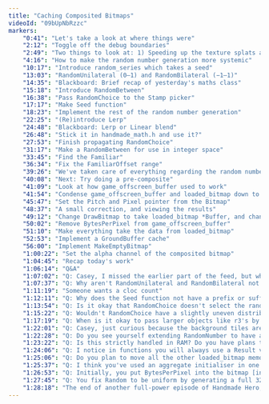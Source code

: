 ```yaml
---
title: "Caching Composited Bitmaps"
videoId: "09bUpNbRzzc"
markers:
    "0:41": "Let's take a look at where things were"
    "2:12": "Toggle off the debug boundaries"
    "2:49": "Two things to look at: 1) Speeding up the texture splats and 2) Multiple layers"
    "4:16": "How to make the random number generation more systemic"
    "10:17": "Introduce random_series which takes a seed"
    "13:03": "RandomUnilateral (0–1) and RandomBilateral (−1–1)"
    "14:35": "Blackboard: Brief recap of yesterday's maths class"
    "15:18": "Introduce RandomBetween"
    "16:38": "Pass RandomChoice to the Stamp picker"
    "17:17": "Make Seed function"
    "18:23": "Implement the rest of the random number generation"
    "22:25": "(Re)introduce Lerp"
    "24:48": "Blackboard: Lerp or Linear blend"
    "26:48": "Stick it in handmade_math.h and use it?"
    "27:53": "Finish propagating RandomChoice"
    "31:17": "Make a RandomBetween for use in integer space"
    "33:45": "Find the Familiar"
    "36:34": "Fix the FamiliarOffset range"
    "39:26": "We've taken care of everything regarding the random number table"
    "40:08": "Next: Try doing a pre-composite"
    "41:09": "Look at how game_offscreen_buffer used to work"
    "41:54": "Condense game_offscreen_buffer and loaded_bitmap down to one thing"
    "45:47": "Set the Pitch and Pixel pointer from the Bitmap"
    "48:37": "A small correction, and viewing the results"
    "49:12": "Change DrawBitmap to take loaded_bitmap *Buffer, and change *Pixels to *Memory in loaded_bitmap"
    "50:02": "Remove BytesPerPixel from game_offscreen_buffer"
    "51:10": "Make everything take the data from loaded_bitmap"
    "52:53": "Implement a GroundBuffer cache"
    "56:00": "Implement MakeEmptyBitmap"
    "1:00:22": "Set the alpha channel of the composited bitmap"
    "1:04:45": "Recap today's work"
    "1:06:14": "Q&A"
    "1:07:02": "Q: Casey, I missed the earlier part of the feed, but what was the intention of moving the ground plane with the player?"
    "1:07:37": "Q: Why aren't RandomUnilateral and RandomBilateral not just using the implementation of RandomBetween? Seems like a pretty clear violation of DRY, although I realise you aren't currently intending for this code to be extremely clean right now"
    "1:11:19": "Someone wants a cloc count"
    "1:12:11": "Q: Why does the Seed function not have a prefix or suffix Random?"
    "1:13:54": "Q: Is it okay that RandomChoice doesn't select the random value uniformly? […]"
    "1:15:22": "Q: Wouldn't RandomChoice have a slightly uneven distribution if the number of choices didn't evenly divide the maximum random number?"
    "1:17:19": "Q: When is it okay to pass larger objects like r3's by value instead of by reference?"
    "1:22:01": "Q: Casey, just curious because the background tiles are static at the moment…"
    "1:22:28": "Q: Do you see yourself extending RandomNumber to have anything other than a uniform distribution?"
    "1:23:22": "Q: Is this strictly handled in RAM? Do you have plans to use GPU resources for rendering?"
    "1:24:06": "Q: I notice in functions you will always use a Result variable even if the calculation is a one-liner, rather than using the expression directly in a return statement. Does this incur an extra copy and are there performance implications?"
    "1:25:06": "Q: Do you plan to move all the other loaded_bitmap memory to be in a memory_arena as well?"
    "1:25:37": "Q: I think you've used an aggregate initialiser in one place with random_series being seeded, i.e. you only have one call to RandomSeed but you have at least…"
    "1:26:53": "Q: Initially, you put BytesPerPixel into the bitmap [indecipherable] because it can be useful. Then I asked you to remove it because it never changes, and you did that. But ten or so episodes later you added it back because it would be useful. And now you're removing it again. This is funny"
    "1:27:45": "Q: You fix Random to be uniform by generating a full 32bit random number, do mod next power of 2 choice count, then check if result is less than choice count. If not, repeat the whole process"
    "1:28:18": "The end of another full-power episode of Handmade Hero, which was dedicated to Abner Coimbre"
---
```

